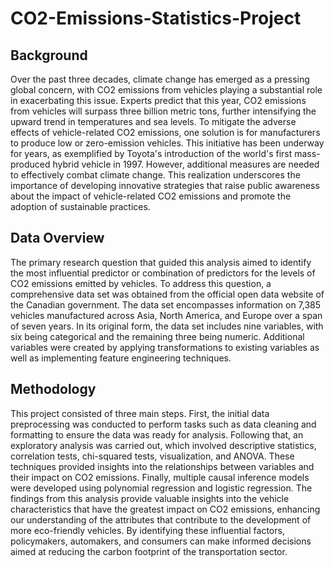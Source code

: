 # CO2-Emissions-Statistics-Project

## Background
Over the past three decades, climate change has emerged as a pressing global concern, with CO2 emissions from vehicles playing a substantial role in exacerbating this issue. Experts predict that this year, CO2 emissions from vehicles will surpass three billion metric tons, further intensifying the upward trend in temperatures and sea levels. To mitigate the adverse effects of vehicle-related CO2 emissions, one solution is for manufacturers to produce low or zero-emission vehicles. This initiative has been underway for years, as exemplified by Toyota's introduction of the world's first mass-produced hybrid vehicle in 1997. However, additional measures are needed to effectively combat climate change. This realization underscores the importance of developing innovative strategies that raise public awareness about the impact of vehicle-related CO2 emissions and promote the adoption of sustainable practices.

## Data Overview
The primary research question that guided this analysis aimed to identify the most influential predictor or combination of predictors for the levels of CO2 emissions emitted by vehicles. To address this question, a comprehensive data set was obtained from the official open data website of the Canadian government. The data set encompasses information on 7,385 vehicles manufactured across Asia, North America, and Europe over a span of seven years. In its original form, the data set includes nine variables, with six being categorical and the remaining three being numeric. Additional variables were created by applying transformations to existing variables as well as implementing feature engineering techniques.

## Methodology
This project consisted of three main steps. First, the initial data preprocessing was conducted to perform tasks such as data cleaning and formatting to ensure the data was ready for analysis. Following that, an exploratory analysis was carried out, which involved descriptive statistics, correlation tests, chi-squared tests, visualization, and ANOVA. These techniques provided insights into the relationships between variables and their impact on CO2 emissions. Finally, multiple causal inference models were developed using polynomial regression and logistic regression. The findings from this analysis provide valuable insights into the vehicle characteristics that have the greatest impact on CO2 emissions, enhancing our understanding of the attributes that contribute to the development of more eco-friendly vehicles. By identifying these influential factors, policymakers, automakers, and consumers can make informed decisions aimed at reducing the carbon footprint of the transportation sector.
